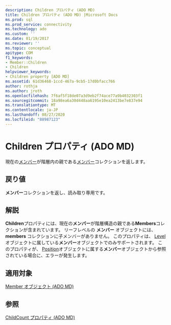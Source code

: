 ```yaml
---
description: Children プロパティ (ADO MD)
title: Children プロパティ (ADO MD) |Microsoft Docs
ms.prod: sql
ms.prod_service: connectivity
ms.technology: ado
ms.custom: ''
ms.date: 01/19/2017
ms.reviewer: ''
ms.topic: conceptual
apitype: COM
f1_keywords:
- Member::Children
- Children
helpviewer_keywords:
- Children property [ADO MD]
ms.assetid: 61d36468-1ccd-467a-9cb5-17d0bfacc766
author: rothja
ms.author: jroth
ms.openlocfilehash: 7f6af5f18de07a3d9eb2f74ace77a9b4032303f1
ms.sourcegitcommit: 18a98ea6a30d448aa6195e10ea2413be7e837e94
ms.translationtype: MT
ms.contentlocale: ja-JP
ms.lasthandoff: 08/27/2020
ms.locfileid: "88987123"
---
```

# <a name="children-property-ado-md"></a>Children プロパティ (ADO MD)
現在の[メンバー](./member-object-ado-md.md)が階層内の親である[メンバー](./members-collection-ado-md.md)コレクションを返します。  
  
## <a name="return-values"></a>戻り値  
 **メンバー**コレクションを返し、読み取り専用です。  
  
## <a name="remarks"></a>解説  
 **Children**プロパティには、現在の**メンバー**が階層構造の親である**Members**コレクションが含まれています。 リーフレベルの **メンバー** オブジェクトには、 **members** コレクションに子メンバーがありません。 このプロパティは、 [Level](./level-object-ado-md.md)オブジェクトに属している**メンバー**オブジェクトでのみサポートされます。 このプロパティが、 [Position](./position-object-ado-md.md)オブジェクトに属する**メンバー**オブジェクトから参照されている場合に、エラーが発生します。  
  
## <a name="applies-to"></a>適用対象  
 [Member オブジェクト (ADO MD)](./member-object-ado-md.md)  
  
## <a name="see-also"></a>参照  
 [ChildCount プロパティ (ADO MD)](./childcount-property-ado-md.md)